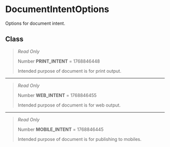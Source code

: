# DocumentIntentOptions
Options for document intent.

## Class
> *Read Only* 
> 
> Number **PRINT_INTENT** = 1768846448
> 
> Intended purpose of document is for print output.
*** 
> *Read Only* 
> 
> Number **WEB_INTENT** = 1768846455
> 
> Intended purpose of document is for web output.
*** 
> *Read Only* 
> 
> Number **MOBILE_INTENT** = 1768846445
> 
> Intended purpose of document is for publishing to mobiles.

